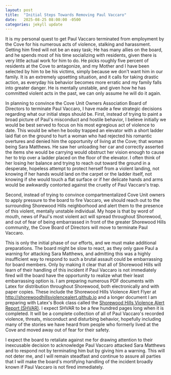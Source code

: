 ```yaml
---
layout: post
title:  "Initial Steps Towards Removing Paul Vaccaro"
date:   2025-08-25 08:00:00 -0500
categories: jekyll update
---
```

It is my personal quest to get Paul Vaccaro terminated from employment by the Cove for his numerous acts of violence, stalking and harassment. Getting him fired will not be an easy task; He has many allies on the board, and he spends most of his time socializing with residents, given there is very little actual work for him to do. He picks roughly five percent of residents at the Cove to antagonize, and my Mother and I have been selected by him to be his victims, simply because we don't want him in our family. It is an extremely upsetting situation, and it calls for taking drastic action, as everyday his behavior becomes more erratic and my family falls into greater danger. He is mentally unstable, and given how he has committed violent acts in the past, we can only assume he will do it again.


In planning to convince the Cove Unit Owners Association Board of Directors to terminate Paul Vaccaro, I have made a few strategic decisions regarding what our initial steps should be. First, instead of trying to paint a broad picture of Paul's misconduct and hostile behavior, I believe initially we would be best served to focus on his most egregious act of violence to date. This would be when he booby trapped an elevator with a short ladder laid flat on the ground to hurt a woman who had rejected his romantic overtures and denied him the opportunity of living at the Cove; that woman being Sara Matthews. He saw her unloading her car and correctly asserted the items she would be carrying would obstruct her vision enough to cause her to trip over a ladder placed on the floor of the elevator. I often think of her losing her balance and trying to reach out toward the ground in a desperate, hopeless attempt to protect herself from a violent landing, not knowing if her hands would land on the carpet or the ladder itself, not knowing if she would touch a flat surface or if her delicate hands and arms would be awkwardly contorted against the cruelty of Paul Vaccaro's trap.


Second, instead of trying to convince compartmentalized Cove Unit owners to apply pressure to the board to fire Vaccaro, we should reach out to the surrounding Shorewood Hills neighborhood and alert them to the presence of this violent, mentally unstable individual. My hope is that by word of mouth, news of Paul's most violent act will spread throughout Shorewood, and out of fear of being embarrassed in front of the greater Shorewood Hills community, the Cove Board of Directors will move to terminate Paul Vaccaro.


This is only the initial phase of our efforts, and we must make additional preparations. The board might be slow to react, as they only gave Paul a warning for attacking Sara Matthews, and admitting this was a highly insufficient way to respond to such a brutal assault could be embarrassing for board members. Only by making it clear that all of Shorewood Hills will learn of their handling of this incident if Paul Vaccaro is not immediately fired will the board have the opportunity to realize what their least embarrassing option is. I am preparing numerous PDF documents with Latex for distribution throughout Shorewood, both electronically and with paper copies. These include the Shorewood Hills Violence Alert Flyer at <http://shorewoodhillsviolencealert.github.io> and a longer document I am preparing with Latex's Book class called the [Shorewood Hills Violence Alert Report (SHVAR)](https://github.com/qtleeq/Shorewood-Hills-Violence-Alert-Report). I expect SHVAR to be a few hundred pages long when it is completed. It will be a complete collection of all of Paul Vaccaro's recorded violence, threats, misconduct and disturbing behavior, hopefully including many of the stories we have heard from people who formerly lived at the Cove and moved away out of fear for their safety.


I expect the board to retaliate against me for drawing attention to their inexcusable decision to acknowledge Paul Vaccaro attacked Sara Matthews and to respond not by terminating him but by giving him a warning. This will not deter me, and I will remain steadfast and continue to assure all parties that I will make the board's mortifying handling of the incident broadly known if Paul Vaccaro is not fired immediately.